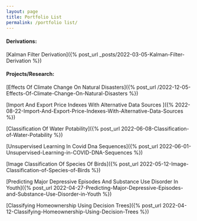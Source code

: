 ```yaml
---
layout: page
title: Portfolio List
permalink: /portfolio list/
---
```


#### Derivations:

[Kalman Filter Derivation]({% post_url _posts/2022-03-05-Kalman-Filter-Derivation %})

#### Projects/Research:

[Effects Of Climate Change On Natural Disasters]({% post_url /2022-12-05-Effects-Of-Climate-Change-On-Natural-Disasters %})

[Import And Export Price Indexes With Alternative Data Sources
]({% 2022-08-22-Import-And-Export-Price-Indexes-With-Alternative-Data-Sources %})

[Classification Of Water Potability]({% post_url 2022-06-08-Classification-of-Water-Potability %})

[Unsupervised Learning In Covid Dna Sequences]({% post_url 2022-06-01-Unsupervised-Learning-in-COVID-DNA-Sequences %})

[Image Classification Of Species Of Birds]({% post_url 2022-05-12-Image-Classification-of-Species-of-Birds %})

[Predicting Major Depressive Episodes And Substance Use Disorder In Youth]({% post_url 2022-04-27-Predicting-Major-Depressive-Episodes-and-Substance-Use-Disorder-in-Youth %})

[Classifying Homeownership Using Decision Trees]({% post_url 2022-04-12-Classifying-Homeownership-Using-Decision-Trees %})
